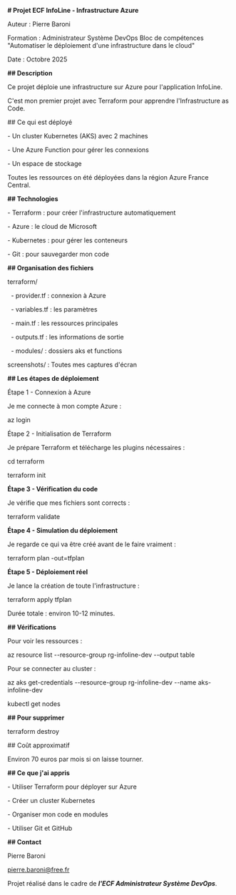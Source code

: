 

**# Projet ECF InfoLine - Infrastructure Azure**



Auteur : Pierre Baroni

Formation : Administrateur Système DevOps Bloc de compétences "Automatiser le déploiement d'une infrastructure dans le cloud" 

Date : Octobre 2025



**## Description**



Ce projet déploie une infrastructure sur Azure pour l'application InfoLine.



C'est mon premier projet avec Terraform pour apprendre l'Infrastructure as Code.



\## Ce qui est déployé



\- Un cluster Kubernetes (AKS) avec 2 machines

\- Une Azure Function pour gérer les connexions

\- Un espace de stockage



Toutes les ressources on été déployées dans la région Azure France Central.



**## Technologies**



\- Terraform : pour créer l'infrastructure automatiquement

\- Azure : le cloud de Microsoft

\- Kubernetes : pour gérer les conteneurs

\- Git : pour sauvegarder mon code



**## Organisation des fichiers**



terraform/

&nbsp; - provider.tf : connexion à Azure

&nbsp; - variables.tf : les paramètres

&nbsp; - main.tf : les ressources principales

&nbsp; - outputs.tf : les informations de sortie

&nbsp; - modules/ : dossiers aks et functions



screenshots/ : Toutes mes captures d'écran



**## Les étapes de déploiement**



Étape 1 - Connexion à Azure

Je me connecte à mon compte Azure :

az login



Étape 2 - Initialisation de Terraform

Je prépare Terraform et télécharge les plugins nécessaires :

cd terraform

terraform init



**Étape 3 - Vérification du code**

Je vérifie que mes fichiers sont corrects :

terraform validate



**Étape 4 - Simulation du déploiement**

Je regarde ce qui va être créé avant de le faire vraiment :

terraform plan -out=tfplan



**Étape 5 - Déploiement réel**

Je lance la création de toute l'infrastructure :

terraform apply tfplan



Durée totale : environ 10-12 minutes.



**## Vérifications**



Pour voir les ressources :

az resource list --resource-group rg-infoline-dev --output table



Pour se connecter au cluster :

az aks get-credentials --resource-group rg-infoline-dev --name aks-infoline-dev

kubectl get nodes



**## Pour supprimer**



terraform destroy



\## Coût approximatif



Environ 70 euros par mois si on laisse tourner.



**## Ce que j'ai appris**



\- Utiliser Terraform pour déployer sur Azure

\- Créer un cluster Kubernetes

\- Organiser mon code en modules

\- Utiliser Git et GitHub



**## Contact**



Pierre Baroni

pierre.baroni@free.fr



Projet réalisé dans le cadre de ***l'ECF Administrateur Système DevOps***.

